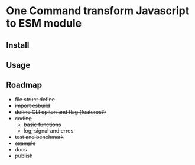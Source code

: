 # One Command transform Javascript to ESM module


## Install


## Usage


## Roadmap

- ~~file struct define~~
- ~~import esbuild~~ 
- ~~define CLI opiton and flag (features?)~~ 
- ~~coding~~
  - ~~basic functions~~
  - ~~log, signal and erros~~
- ~~test and benchmark~~
- ~~example~~
- docs
- publish